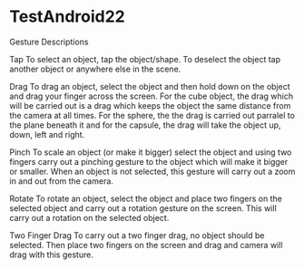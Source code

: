# TestAndroid22

Gesture Descriptions 

Tap
To select an object, tap the object/shape. To deselect the object tap another object or anywhere else in the scene.

Drag
To drag an object, select the object and then hold down on the object and drag your finger across the screen. For the cube object, the drag which will be carried out is a drag which keeps the object the same distance from the camera at all times. 
For the sphere, the the drag is carried out parralel to the plane beneath it and for the capsule, the drag will take the object up, down, left and right. 

Pinch
To scale an object (or make it bigger) select the object and using two fingers carry out a pinching gesture to the object which will make it bigger or smaller.
When an object is not selected, this gesture will carry out a zoom in and out from the camera.

Rotate
To rotate an object, select the object and place two fingers on the selected object and carry out a rotation gesture on the screen. This will carry out a rotation on the selected object. 

Two Finger Drag
To carry out a two finger drag, no object should be selected. Then place two fingers on the screen and drag and camera will drag with this gesture. 

